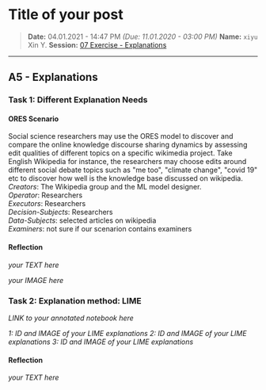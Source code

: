 # Title of your post
> **Date:** 04.01.2021 - 14:47 PM *(Due: 11.01.2020 - 03:00 PM)*
> **Name:** `xiyu` Xin Y.
> **Session:** [07 Exercise - Explanations](https://github.com/FUB-HCC/hcds-winter-2020/wiki/07_exercise)   
----

## A5 - Explanations

### Task 1: Different Explanation Needs

#### ORES Scenario
Social science researchers may use the ORES model to discover and compare the online knowledge discourse sharing dynamics by assessing edit qualities of different topics on a specific wikimedia project. Take English Wikipedia for instance, the researchers may choose edits around different social debate topics such as "me too", "climate change", "covid 19" etc to discover how well is the knowledge base discussed on wikipedia. <br>
_Creators_: The Wikipedia group and the ML model designer. <br>
_Operator_: Researchers <br>
_Executors_: Researchers <br>
_Decision-Subjects_: Researchers <br>
_Data-Subjects_: selected articles on wikipedia <br>
_Examiners_: not sure if our scenarion contains examiners



#### Reflection
_your TEXT here_

_your IMAGE here_

### Task 2: Explanation method: LIME

_LINK to your annotated notebook here_

_1: ID and IMAGE of your LIME explanations_
_2: ID and IMAGE of your LIME explanations_
_3: ID and IMAGE of your LIME explanations_

#### Reflection
_your TEXT here_